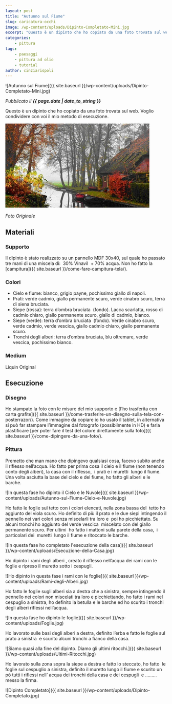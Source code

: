 ```yaml
---
layout: post
title: "Autunno sul Fiume"
slug: caricatura-occhi
image: /wp-content/uploads/Dipinto-Completato-Mini.jpg
excerpt: "Questo è un dipinto che ho copiato da una foto trovata sul web. Voglio condividere con voi il mio metodo di esecuzione."
categories:
    - pittura
tags:
    - paesaggi
    - pittura ad olio
    - tutorial
author: cinziarispoli
---
```


![Autunno sul Fiume]({{ site.baseurl }}/wp-content/uploads/Dipinto-Completato-Mini.jpg) 

_Pubblicato il **{{ page.date | date_to_string }}**_

Questo è un dipinto che ho copiato da una foto trovata sul web. Voglio condividere con voi il mio metodo di esecuzione.  

![Questa è la foto originale da cui ha dipinto Autunno sul Fiume](/wp-content/uploads/Autunno-sul-Fiume-Foto-Originale.jpg)

_Foto Originale_

## Materiali

### Supporto

Il dipinto è stato realizzato su un pannello MDF 30x40, sul quale ho passato tre mani di una miscela di:  30% Vinavil  + 70% acqua. Non ho fatto la [campitura]({{ site.baseurl }}/come-fare-campitura-tela/).

### Colori

- Cielo e fiume: bianco, grigio payne, pochissimo giallo di napoli.
- Prati: verde cadmio, giallo permanente scuro, verde cinabro scuro, terra di siena bruciata.
- Siepe (rossa): terra d’ombra bruciata  (fondo). Lacca scarlatta, rosso di cadmio chiaro, giallo permanente scuro, giallo di cadmio, bianco.
- Siepe (verde): terra d’ombra bruciata  (fondo). Verde cinabro scuro, verde cadmio, verde vescica, giallo cadmio chiaro, giallo permanente scuro.
- Tronchi degli alberi: terra d’ombra bruciata, blu oltremare, verde vescica, pochissimo bianco.

### Medium

Liquin Original

## Esecuzione

### Disegno

Ho stampato la foto con le misure del mio supporto e [l’ho trasferita con carta grafite]({{ site.baseurl }}/come-trasferire-un-disegno-sulla-tela-con-posterrazor/). Come immagine da copiare io ho usato il tablet, in alternativa si può far stampare l’immagine dal fotografo (possibilmente in HD) e farla plastificare [per poter fare il test del colore direttamente sulla foto]({{ site.baseurl }}/come-dipingere-da-una-foto/).

### Pittura

Premetto che man mano che dipingevo qualsiasi cosa, facevo subito anche  il riflesso nell’acqua. Ho fatto per prima cosa il cielo e il fiume (non tenendo conto degli alberi), la casa con il riflesso,  i prati e i muretti  lungo il fiume. Una volta asciutta la base del cielo e del fiume, ho fatto gli alberi e le barche.

![In questa fase ho dipinto il Cielo e le Nuvole]({{ site.baseurl }}/wp-content/uploads/Autunno-sul-Fiume-Cielo-e-Nuvole.jpg)

Ho fatto le foglie sul tetto con i colori elencati, nella zona bassa del  tetto ho aggiunto del viola scuro. Ho definito di più il prato e le due siepi intingendo il pennello nei vari colori senza miscelarli tra loro e  poi ho picchiettato. Su alcuni tronchi ho aggiunto del verde vescica  miscelato con del giallo permanente scuro. Per ultimi  ho fatto i mattoni sulla parete della casa,  i particolari dei  muretti  lungo il fiume e ritoccato le barche.

![In questa fase ho completato l'esecuzione della casa]({{ site.baseurl }}/wp-content/uploads/Esecuzione-della-Casa.jpg)

Ho dipinto i rami degli alberi , creato il riflesso nell’acqua dei rami con le foglie e ripreso il muretto sotto i cespugli.

![Ho dipinto in questa fase i rami con le foglie]({{ site.baseurl }}/wp-content/uploads/Rami-degli-Alberi.jpg)

Ho fatto le foglie sugli alberi sia a destra che a sinistra, sempre intingendo il pennello nei colori non miscelati tra loro e picchiettando, ho fatto i rami nel cespuglio a sinistra, ho definito la betulla e le barche ed ho scurito i tronchi degli alberi riflessi nell’acqua.

![In questa fase ho dipinto le foglie]({{ site.baseurl }}/wp-content/uploads/Foglie.jpg)

Ho lavorato sulle basi degli alberi a destra, definito l’erba e fatto le foglie sul prato a sinistra  e scurito alcuni tronchi a fianco della casa.

![Siamo quasi alla fine del dipinto. Diamo gli ultimi ritocchi.]({{ site.baseurl }}/wp-content/uploads/Ultimi-Ritocchi.jpg)

Ho lavorato sulla zona sopra la siepe a destra e fatto lo steccato, ho fatto  le foglie sul cespuglio a sinistra, definito il muretto lungo il fiume e scurito un pò tutti i riflessi nell’ acqua dei tronchi della casa e dei cespugli  e ……… messo la firma.

![Dipinto Completato]({{ site.baseurl }}/wp-content/uploads/Dipinto-Completato.jpg)
